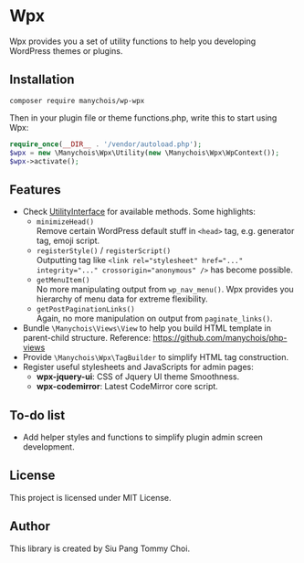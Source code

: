 # Wpx
Wpx provides you a set of utility functions to help you developing WordPress themes or plugins.

## Installation
`composer require manychois/wp-wpx`

Then in your plugin file or theme functions.php, write this to start using Wpx:
```php
require_once(__DIR__ . '/vendor/autoload.php');
$wpx = new \Manychois\Wpx\Utility(new \Manychois\Wpx\WpContext());
$wpx->activate();
```

## Features
+ Check [UtilityInterface](https://github.com/manychois/wp-wpx/blob/master/src/UtilityInterface.php) for available methods. Some highlights:
    + `minimizeHead()`  
      Remove certain WordPress default stuff in `<head>` tag, e.g. generator tag, emoji script.
    + `registerStyle()` / `registerScript()`  
      Outputting tag like `<link rel="stylesheet" href="..." integrity="..." crossorigin="anonymous" />` has become possible.
    + `getMenuItem()`  
      No more manipulating output from `wp_nav_menu()`. Wpx provides you hierarchy of menu data for extreme flexibility.
    + `getPostPaginationLinks()`  
      Again, no more manipulation on output from `paginate_links()`.
+ Bundle `\Manychois\Views\View` to help you build HTML template in parent-child structure. Reference: https://github.com/manychois/php-views
+ Provide `\Manychois\Wpx\TagBuilder` to simplify HTML tag construction.
+ Register useful stylesheets and JavaScripts for admin pages:
    + **wpx-jquery-ui**: CSS of Jquery UI theme Smoothness.
    + **wpx-codemirror**: Latest CodeMirror core script.

## To-do list
- Add helper styles and functions to simplify plugin admin screen development.

## License
This project is licensed under MIT License.

## Author
This library is created by Siu Pang Tommy Choi.